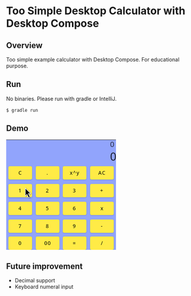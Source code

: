 # Too Simple Desktop Calculator with Desktop Compose


## Overview

Too simple example calculator with Desktop Compose. For educational purpose.


## Run

No binaries. Please run with gradle or IntelliJ.

```shell
$ gradle run
```

## Demo
![](./images/demo_jul_15_2024.gif)


## Future improvement

- Decimal support
- Keyboard numeral input
